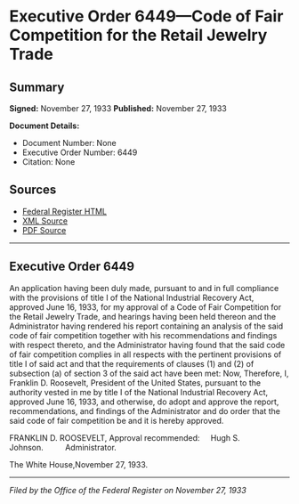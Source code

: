 # Executive Order 6449—Code of Fair Competition for the Retail Jewelry Trade

## Summary

**Signed:** November 27, 1933
**Published:** November 27, 1933

**Document Details:**
- Document Number: None
- Executive Order Number: 6449
- Citation: None

## Sources
- [Federal Register HTML](https://www.presidency.ucsb.edu/documents/executive-order-6449-code-fair-competition-for-the-retail-jewelry-trade)
- [XML Source](None)
- [PDF Source](None)

---

## Executive Order 6449

An application having been duly made, pursuant to and in full compliance with the provisions of title I of the National Industrial Recovery Act, approved June 16, 1933, for my approval of a Code of Fair Competition for the Retail Jewelry Trade, and hearings having been held thereon and the Administrator having rendered his report containing an analysis of the said code of fair competition together with his recommendations and findings with respect thereto, and the Administrator having found that the said code of fair competition complies in all respects with the pertinent provisions of title I of said act and that the requirements of clauses (1) and (2) of subsection (a) of section 3 of the said act have been met:
Now, Therefore, I, Franklin D. Roosevelt, President of the United States, pursuant to the authority vested in me by title I of the National Industrial Recovery Act, approved June 16, 1933, and otherwise, do adopt and approve the report, recommendations, and findings of the Administrator and do order that the said code of fair competition be and it is hereby approved.

FRANKLIN D. ROOSEVELT,
Approval recommended:     Hugh S. Johnson.          Administrator.

The White House,November 27, 1933.

---

*Filed by the Office of the Federal Register on November 27, 1933*
